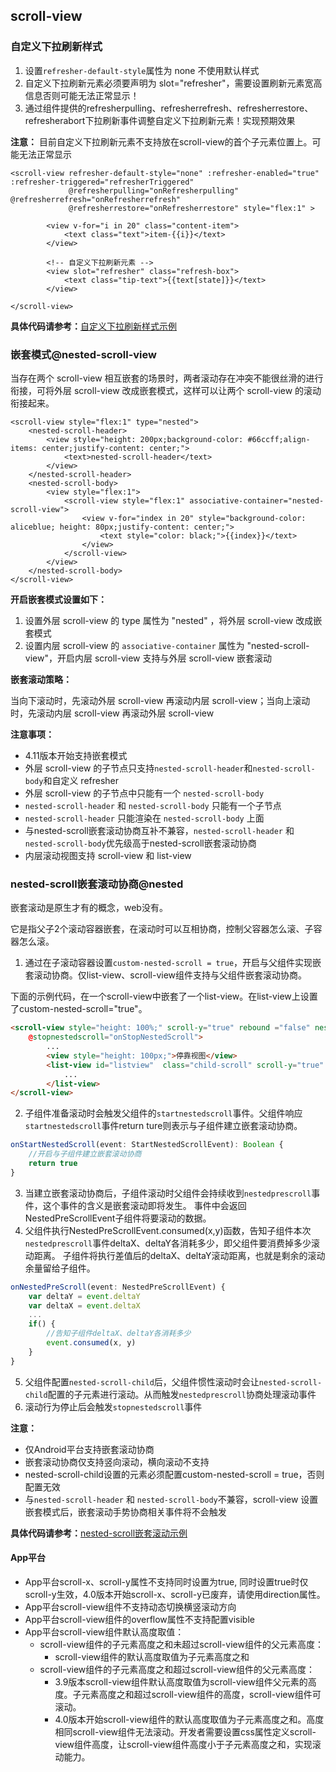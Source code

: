 ## scroll-view

<!-- UTSCOMJSON.scroll-view.description -->

<!-- UTSCOMJSON.scroll-view.attribute -->

<!-- UTSCOMJSON.scroll-view.event -->

### 自定义下拉刷新样式

1. 设置`refresher-default-style`属性为 none 不使用默认样式
2. 自定义下拉刷新元素必须要声明为 slot="refresher"，需要设置刷新元素宽高信息否则可能无法正常显示！
3. 通过组件提供的refresherpulling、refresherrefresh、refresherrestore、refresherabort下拉刷新事件调整自定义下拉刷新元素！实现预期效果

**注意：** 目前自定义下拉刷新元素不支持放在scroll-view的首个子元素位置上。可能无法正常显示

```vue
<scroll-view refresher-default-style="none" :refresher-enabled="true" :refresher-triggered="refresherTriggered"
			 @refresherpulling="onRefresherpulling" @refresherrefresh="onRefresherrefresh"
			 @refresherrestore="onRefresherrestore" style="flex:1" >

		<view v-for="i in 20" class="content-item">
			<text class="text">item-{{i}}</text>
		</view>

		<!-- 自定义下拉刷新元素 -->
		<view slot="refresher" class="refresh-box">
			<text class="tip-text">{{text[state]}}</text>
		</view>

</scroll-view>
```

**具体代码请参考：**[自定义下拉刷新样式示例](https://gitcode.net/dcloud/hello-uni-app-x/-/blob/alpha/pages/component/scroll-view/scroll-view-custom-refresher-props.uvue)

### 嵌套模式@nested-scroll-view

当存在两个 scroll-view 相互嵌套的场景时，两者滚动存在冲突不能很丝滑的进行衔接，可将外层 scroll-view 改成嵌套模式，这样可以让两个 scroll-view 的滚动衔接起来。

```vue
<scroll-view style="flex:1" type="nested">
	<nested-scroll-header>
		<view style="height: 200px;background-color: #66ccff;align-items: center;justify-content: center;">
			<text>nested-scroll-header</text>
		</view>
	</nested-scroll-header>
	<nested-scroll-body>
		<view style="flex:1">
			<scroll-view style="flex:1" associative-container="nested-scroll-view">
				<view v-for="index in 20" style="background-color: aliceblue; height: 80px;justify-content: center;">
					<text style="color: black;">{{index}}</text>
				</view>
			</scroll-view>
		</view>
	</nested-scroll-body>
</scroll-view>
```

**开启嵌套模式设置如下：**

1. 设置外层 scroll-view 的 type 属性为 "nested" ，将外层 scroll-view 改成嵌套模式
2. 设置内层 scroll-view 的 `associative-container` 属性为 "nested-scroll-view"，开启内层 scroll-view 支持与外层 scroll-view 嵌套滚动

**嵌套滚动策略：**

当向下滚动时，先滚动外层 scroll-view 再滚动内层 scroll-view；当向上滚动时，先滚动内层 scroll-view 再滚动外层 scroll-view

**注意事项：**
+ 4.11版本开始支持嵌套模式
+ 外层 scroll-view 的子节点只支持`nested-scroll-header`和`nested-scroll-body`和自定义 refresher
+ 外层 scroll-view 的子节点中只能有一个 `nested-scroll-body`
+ `nested-scroll-header` 和 `nested-scroll-body` 只能有一个子节点
+ `nested-scroll-header` 只能渲染在 `nested-scroll-body` 上面
+ 与nested-scroll嵌套滚动协商互补不兼容，`nested-scroll-header` 和 `nested-scroll-body`优先级高于nested-scroll嵌套滚动协商
+ 内层滚动视图支持 scroll-view 和 list-view

### nested-scroll嵌套滚动协商@nested

嵌套滚动是原生才有的概念，web没有。

它是指父子2个滚动容器嵌套，在滚动时可以互相协商，控制父容器怎么滚、子容器怎么滚。

1. 通过在子滚动容器设置`custom-nested-scroll = true`，开启与父组件实现嵌套滚动协商。仅list-view、scroll-view组件支持与父组件嵌套滚动协商。

下面的示例代码，在一个scroll-view中嵌套了一个list-view。在list-view上设置了custom-nested-scroll="true"。

```html
<scroll-view style="height: 100%;" scroll-y="true" rebound ="false" nested-scroll-child="listview" @startnestedscroll="onStartNestedScroll" @nestedprescroll="onNestedPreScroll"
	@stopnestedscroll="onStopNestedScroll">
		...
		<view style="height: 100px;">停靠视图</view>
		<list-view id="listview"  class="child-scroll" scroll-y="true" custom-nested-scroll="true">
			...
		</list-view>
</scroll-view>
```

2. 子组件准备滚动时会触发父组件的`startnestedscroll`事件。父组件响应`startnestedscroll`事件return ture则表示与子组件建立嵌套滚动协商。
```ts
onStartNestedScroll(event: StartNestedScrollEvent): Boolean {
	//开启与子组件建立嵌套滚动协商
	return true
}
```
3. 当建立嵌套滚动协商后，子组件滚动时父组件会持续收到`nestedprescroll`事件，这个事件的含义是嵌套滚动即将发生。
事件中会返回NestedPreScrollEvent子组件将要滚动的数据。
4. 父组件执行NestedPreScrollEvent.consumed(x,y)函数，告知子组件本次`nestedprescroll`事件deltaX、deltaY各消耗多少，即父组件要消费掉多少滚动距离。
子组件将执行差值后的deltaX、deltaY滚动距离，也就是剩余的滚动余量留给子组件。
```ts
onNestedPreScroll(event: NestedPreScrollEvent) {
	var deltaY = event.deltaY
	var deltaX = event.deltaX
	...
	if() {
		//告知子组件deltaX、deltaY各消耗多少
		event.consumed(x, y)
	}
}
```
5. 父组件配置`nested-scroll-child`后，父组件惯性滚动时会让`nested-scroll-child`配置的子元素进行滚动。从而触发`nestedprescroll`协商处理滚动事件
6. 滚动行为停止后会触发`stopnestedscroll`事件

**注意：**
+ 仅Android平台支持嵌套滚动协商
+ 嵌套滚动协商仅支持竖向滚动，横向滚动不支持
+ nested-scroll-child设置的元素必须配置custom-nested-scroll = true，否则配置无效
+ 与`nested-scroll-header` 和 `nested-scroll-body`不兼容，scroll-view 设置嵌套模式后，嵌套滚动手势协商相关事件将不会触发

**具体代码请参考：**[nested-scroll嵌套滚动示例](https://gitcode.net/dcloud/hello-uni-app-x/-/blob/alpha/pages/template/long-list/long-list.uvue)

<!-- UTSCOMJSON.scroll-view.compatibility -->

#### App平台

+ App平台scroll-x、scroll-y属性不支持同时设置为true, 同时设置true时仅scroll-y生效，4.0版本开始scroll-x、scroll-y已废弃，请使用direction属性。
+ App平台scroll-view组件不支持动态切换横竖滚动方向
+ App平台scroll-view组件的overflow属性不支持配置visible
+ App平台scroll-view组件默认高度取值：
	- scroll-view组件的子元素高度之和未超过scroll-view组件的父元素高度：
		+ scroll-view组件的默认高度取值为子元素高度之和
	- scroll-view组件的子元素高度之和超过scroll-view组件的父元素高度：
		+ 3.9版本scroll-view组件默认高度取值为scroll-view组件父元素的高度。子元素高度之和超过scroll-view组件的高度，scroll-view组件可滚动。
		+ 4.0版本开始scroll-view组件的默认高度取值为子元素高度之和。高度相同scroll-view组件无法滚动。开发者需要设置css属性定义scroll-view组件高度，让scroll-view组件高度小于子元素高度之和，实现滚动能力。

<!-- UTSCOMJSON.scroll-view.children -->

<!-- UTSCOMJSON.scroll-view.example -->

<!-- UTSCOMJSON.scroll-view.reference -->